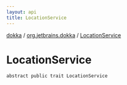 ```yaml
---
layout: api
title: LocationService
---
```

[dokka](../index.html) / [org.jetbrains.dokka](index.html) / [LocationService](LocationService.html)


# LocationService


```
abstract public trait LocationService
```
